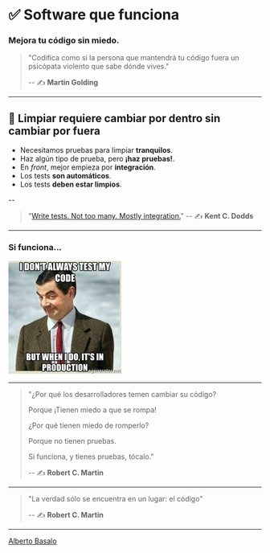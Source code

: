 # ✅ Software que funciona

### Mejora tu código sin miedo.

> "Codifica como si la persona que mantendrá tu código fuera un psicópata violento que sabe dónde vives."
>
> -- ✍️ **Martin Golding**

---

## 🧪 Limpiar requiere cambiar por dentro sin cambiar por fuera

- Necesitamos pruebas para limpiar **tranquilos**.
- Haz algún tipo de prueba, pero **¡haz pruebas!**.
- En _front_, mejor empieza por **integración**.
- Los tests **son automáticos**.
- Los tests **deben estar limpios**.

--

> "[Write tests. Not too many. Mostly integration.](https://kentcdodds.com/blog/write-tests)"
> -- ✍️ **Kent C. Dodds**

---

### Si funciona...

![No siempre pruebo mi código... pero cuando lo hago, es en producción](./test-production.jpeg)

---

> "¿Por qué los desarrolladores temen cambiar su código?
>
> Porque ¡Tienen miedo a que se rompa!
>
> ¿Por qué tienen miedo de romperlo?
>
> Porque no tienen pruebas.
>
> Si funciona, y tienes pruebas, tócalo."
>
> -- ✍️ **Robert C. Martin**

---

> "La verdad sólo se encuentra en un lugar: el código"
>
> -- ✍️ **Robert C. Martin**

---

[Alberto Basalo](https://albertobasalo.dev)
